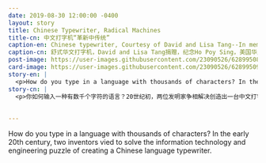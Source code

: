 ```yaml
---
date: 2019-08-30 12:00:00 -0400
layout: story
title: Chinese Typewriter, Radical Machines
title-cn: 中文打字机“革新中传统”
caption-en: Chinese typewriter, Courtesy of David and Lisa Tang--In memory of Ho Poy Sing, Museum of Chinese in America (MOCA) Collection
caption-cn: 舒式华文打字机，David and Lisa Tang捐赠，纪念Ho Poy Sing，美国华人博物馆（MOCA）馆藏
post-image: https://user-images.githubusercontent.com/23090526/62899508-ec745f80-bd25-11e9-97e1-2db528e5b690.jpg
card-image: https://user-images.githubusercontent.com/23090526/62899509-ed0cf600-bd25-11e9-8a22-9afea1107dd5.jpg
story-en: |
  <p>How do you type in a language with thousands of characters? In the early 20th century, two inventors vied to solve the information technology and engineering puzzle of creating a Chinese language typewriter. Zhou Houkun of MIT designed a typewriter based on “common usage Chinese,” selecting the 3,000 most commonly used everyday characters; Qi Xuan of NYU broke up characters into modular pieces that would allow a typist to “spell” any character. While more limited, Zhou’s more successful prototype was acquired by the Commercial Press in Shanghai and its improved Shu Zhendong Chinese Typewriter became the country’s first mass-manufactured typewriter. Using the left hand, the typist would move the gridded bed right and left; with the right hand, they would punch down on the chosen Chinese character with a type lever to pick up the loose metal slug. Since these first attempts to mechanize written Chinese, information technology has continued to grapple with how best to translate Chinese characters into communication systems from Morse code to iOS. These days, Chinese computing is possible thanks to “Input Method Editors,” which date back to the 1947 MingKwai experimental typewriter, which intercept QWERTY keystrokes and retrieve the correct character from a database based on the sounds inputted. The above typewriter was featured in MOCA’s recent exhibition on the development of the Chinese typewriter, <i>Radical Machines: Chinese in the Information Age</i>.</p>
story-cn: |
  <p>你如何输入一种有数千个字符的语言？20世纪初，两位发明家争相解决创造出一台中文打字机的信息技术和工程难题。麻省理工学院的周厚坤（Zhou Houkun）设计了一款基于常用汉字的打字机，挑选出了3000个日常最常使用的汉字；纽约大学的祁暄（Qi Xuan）将汉字分成模块，这样打字员就可以“拼写”任何汉字。尽管更加受限，但是周厚坤的打字机原型更为成功，被上海商务印书馆征用，而且其改良版的舒振东（Shu Zhendong）中文打字机成为中国第一个大规模生产的打字机。打字员用左手左右移动网格床，右手用一根打字杆敲击选中的汉字，以抓起这个松动的金属汉字。自从这些首次尝试书写中文机械化以来，信息技术一直在努力解决如何才能最好地将汉字翻译成从摩尔斯电码到IOS的通信系统中。如今，中文计算机处理应该要归功于“输入法编辑器”的发明，它可以追溯到1947年的明快（MingKwai）实验打字机，它拦截QWERTY的键击，并根据输入的声音从数据库中检索正确的字符。上图的打字机在MOCA最近一个关于中国打字机发展历史的展览《革新中传统：信息時代中文的命运》（<i>Radical Machines: Chinese in the Information Age</i>）中展出。</p>
  
  
---
```

How do you type in a language with thousands of characters? In the early 20th century, two inventors vied to solve the information technology and engineering puzzle of creating a Chinese language typewriter.
